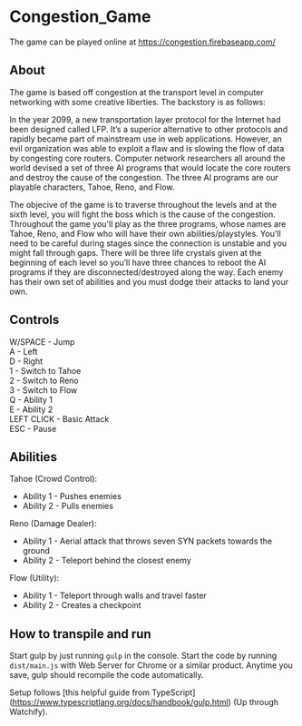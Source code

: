 # Congestion_Game

The game can be played online at https://congestion.firebaseapp.com/

## About

The game is based off congestion at the transport level in computer networking with some creative liberties. The backstory is as follows:

In the year 2099, a new transportation layer protocol for the Internet had been designed called LFP. It’s a superior alternative to other protocols and rapidly became part of mainstream use in web applications. However, an evil organization was able to exploit a flaw and is slowing the flow of data by congesting core routers. Computer network researchers all around the world devised a set of three AI programs that would locate the core routers and destroy the cause of the congestion. The three AI programs are our playable characters, Tahoe, Reno, and Flow.

The objecive of the game is to traverse throughout the levels and at the sixth level, you will fight the boss which is the cause of the congestion. Throughout the game you'll play as the three programs, whose names are Tahoe, Reno, and Flow who will have their own abilities/playstyles. You'll need to be careful during stages since the connection is unstable and you might fall through gaps. There will be three life crystals given at the beginning of each level so you’ll have three chances to reboot the AI programs if they are disconnected/destroyed along the way. Each enemy has their own set of abilities and you must dodge their attacks to land your own.

## Controls

W/SPACE - Jump     
A - Left      
D - Right       
1 - Switch to Tahoe       
2 - Switch to Reno          
3 - Switch to Flow       
Q - Ability 1      
E - Ability 2       
LEFT CLICK - Basic Attack      
ESC - Pause       

## Abilities

Tahoe (Crowd Control): 
- Ability 1 - Pushes enemies
- Ability 2 - Pulls enemies

Reno (Damage Dealer): 
- Ability 1 - Aerial attack that throws seven SYN packets towards the ground
- Ability 2 - Teleport behind the closest enemy

Flow (Utility): 
- Ability 1 - Teleport through walls and travel faster
- Ability 2 - Creates a checkpoint

## How to transpile and run

Start gulp by just running `gulp` in the console. Start the code by running `dist/main.js` with Web Server for Chrome or a similar product. Anytime you save, gulp should recompile the code automatically.

Setup follows [this helpful guide from TypeScript] (https://www.typescriptlang.org/docs/handbook/gulp.html) (Up through Watchify).

